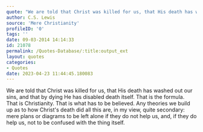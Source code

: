 ```yaml
---
quote: "We are told that Christ was killed for us, that His death has washed out our sins, and that by dying He has disabled death itself. That is the formula. That is Christianity. That is what has to be believed. "
author: C.S. Lewis
source: 'Mere Christianity'
profileID: '0'
tags: ''
date: 09-03-2014 14:14:33
id: 21078
permalink: /Quotes-Database/:title:output_ext
layout: quotes
categories:
- Quotes
date: 2023-04-23 11:44:45.180083
---
```

We are told that Christ was killed for us, that His death has washed out our sins, and that by dying He has disabled death itself. That is the formula. That is Christianity. That is what has to be believed. Any theories we build up as to how Christ's death did all this are, in my view, quite secondary: mere plans or diagrams to be left alone if they do not help us, and, if they do help us, not to be confused with the thing itself.